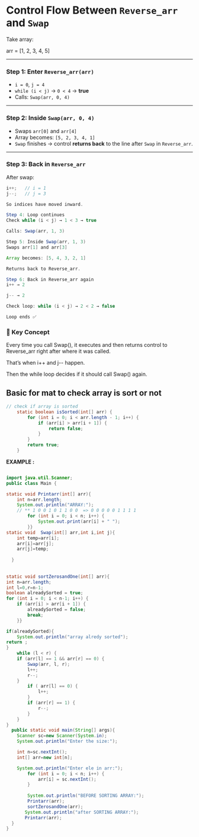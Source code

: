 # Control Flow Between `Reverse_arr` and `Swap`

Take array:

arr = [1, 2, 3, 4, 5]

---

### Step 1: Enter `Reverse_arr(arr)`
- `i = 0`, `j = 4`
- `while (i < j)` → `0 < 4` → **true**  
- Calls: `Swap(arr, 0, 4)`

---

### Step 2: Inside `Swap(arr, 0, 4)`
- Swaps `arr[0]` and `arr[4]`
- Array becomes: `[5, 2, 3, 4, 1]`
- `Swap` finishes → control **returns back** to the line after `Swap` in `Reverse_arr`.

---

### Step 3: Back in `Reverse_arr`
After swap:
```java
i++;   // i = 1
j--;   // j = 3

So indices have moved inward.

Step 4: Loop continues
Check while (i < j) → 1 < 3 → true

Calls: Swap(arr, 1, 3)

Step 5: Inside Swap(arr, 1, 3)
Swaps arr[1] and arr[3]

Array becomes: [5, 4, 3, 2, 1]

Returns back to Reverse_arr.

Step 6: Back in Reverse_arr again
i++ → 2

j-- → 2

Check loop: while (i < j) → 2 < 2 → false

Loop ends ✅
```
### 🔑 Key Concept
Every time you call Swap(), it executes and then returns control to Reverse_arr right after where it was called.

That’s when i++ and j-- happen.

Then the while loop decides if it should call Swap() again.

## Basic for mat to check array is sort or not 

```java 
// check if array is sorted
    static boolean isSorted(int[] arr) {
        for (int i = 0; i < arr.length - 1; i++) {
            if (arr[i] > arr[i + 1]) {
                return false;
            }
        }
        return true;
    }
```

**EXAMPLE :**

```JAVA

import java.util.Scanner;
public class Main {

static void Printarr(int[] arr){
    int n=arr.length;
    System.out.println("ARRAY:");
    // ** 1 0 0 1 0 1 1 0 0  => 0 0 0 0 0 1 1 1 1 
        for (int i = 0; i < n; i++) {
            System.out.print(arr[i] + " ");
        }}
static void  Swap(int[] arr,int i,int j){
    int temp=arr[i];
    arr[i]=arr[j];
    arr[j]=temp;
        
  }       
        
     
static void sortZerosandOne(int[] arr){
int n=arr.length;
int l=0,r=n-1;
boolean alreadySorted = true;
for (int i = 0; i < n-1; i++) {
    if (arr[i] > arr[i + 1]) {
        alreadySorted = false;
        break;
    }}

if(alreadySorted){
    System.out.println("array alredy sorted");
return ;
}
    while (l < r) {
    if (arr[l] == 1 && arr[r] == 0) {
        Swap(arr, l, r);
        l++;
        r--;
    } 
        if ( arr[l] == 0) {
            l++;
        }
        if (arr[r] == 1) {
            r--;
        }
    }
}
  public static void main(String[] args){
    Scanner sc=new Scanner(System.in);
    System.out.println("Enter the size:");

    int n=sc.nextInt();
    int[] arr=new int[n];

    System.out.println("Enter ele in arr:");
        for (int i = 0; i < n; i++) {
            arr[i] = sc.nextInt();
        }
        
        System.out.println("BEFORE SORTING ARRAY:");
        Printarr(arr);
        sortZerosandOne(arr);
       System.out.println("after SORTING ARRAY:");
       Printarr(arr);
  }
}

```